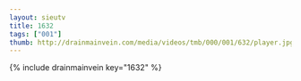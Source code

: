 ```yaml
--- 
layout: sieutv
title: 1632
tags: ["001"]
thumb: http://drainmainvein.com/media/videos/tmb/000/001/632/player.jpg
---
```

{% include drainmainvein key="1632" %} 
